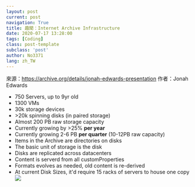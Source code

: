 ```yaml
---
layout: post
current: post
navigation: True
title: 趣聞：Internet Archive Infrastructure
date: 2020-07-17 13:28:00
tags: [Coding]
class: post-template
subclass: 'post'
author: No3371
lang: zh_TW
---
```


來源：https://archive.org/details/jonah-edwards-presentation
作者：Jonah Edwards

- 750 Servers, up to 9yr old
- 1300 VMs
- 30k storage devices
- \>20k spinning disks (in paired storage)
- Almost 200 PB raw storage capacity
- Currently growing by >25% **per year**
- Currently growing 2-6 PB **per quarter** (10-12PB raw capacity)
- Items in the Archive are directories on disks
- The basic unit of storage is the disk
- Disks are replicated across datacenters
- Content is serverd from all customProperties
- Formats evolves as needed, old content is re-derived
- At current Disk Sizes, it'd require 15 racks of servers to house one copy 
 ![](/2021-03-02-note-internet-archive-infrastructure/2021-03-03-16-05-24.png)